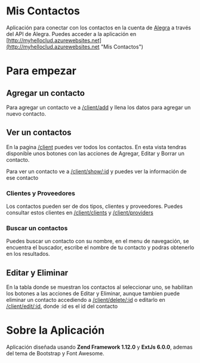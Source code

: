 Mis Contactos
==================

Aplicación para conectar con los contactos en la cuenta de [Alegra](http://www.alegra.com/ "Alegra") a través del API de Alegra. Puedes acceder a la aplicación en [http://myhelloclud.azurewebsites.net](http://myhelloclud.azurewebsites.net "Mis Contactos")

Para empezar
==================

Agregar un contacto
----------------------

Para agregar un contacto ve a [/client/add](http://myhelloclud.azurewebsites.net/client/add) y llena los datos para agregar un nuevo contacto.

Ver un contactos
------------------
En la pagina [/client](http://myhelloclud.azurewebsites.net/client) puedes ver todos los contactos. En esta vista tendras disponible unos botones con las acciones de Agregar, Editar y Borrar un contacto.

Para ver un contacto ve a [/client/show/:id](http://myhelloclud.azurewebsites.net/client/) y puedes ver la información de ese contacto

### Clientes y Proveedores

Los contactos pueden ser de dos tipos, clientes y proveedores. Puedes consultar estos clientes en [/client/clients](http://myhelloclud.azurewebsites.net/client/clients) y [/client/providers](http://myhelloclud.azurewebsites.net/client/providers)

### Buscar un contactos

Puedes buscar un contacto con su nombre, en el menu de navegación, se encuentra el buscador, escribe el nombre de tu contacto y podras obtenerlo en los resultados.

## Editar y Eliminar

En la tabla donde se muestran los contactos al seleccionar uno, se habilitan los botones a las acciones de Editar y Eliminar, aunque tambien puede eliminar un contacto accediendo a [/client/delete/:id](http://myhelloclud.azurewebsites.net/client/) o editarlo en [/client/edit/:id](http://myhelloclud.azurewebsites.net/client/), donde :id es el id del contacto

# Sobre la Aplicación

Aplicación diseñada usando **Zend Framework 1.12.0** y **ExtJs 6.0.0**, ademas del tema de Bootstrap y Font Awesome.
